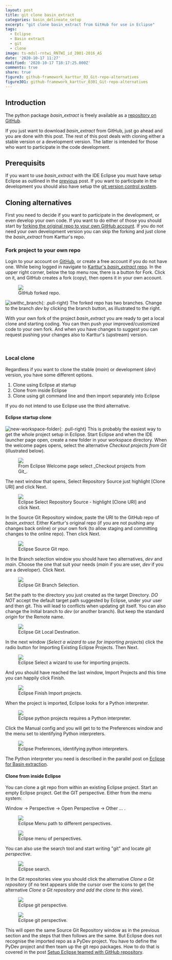 ```yaml
---
layout: post
title: git clone basin_extract
categories: basin_delineate_setup
excerpt: "git clone basin_extract from GitHub for use in Eclipse"
tags:
  - Eclipse
  - Basin extract
  - git
  - clone
image: ts-mdsl-rntwi_RNTWI_id_2001-2016_AS
date: '2020-10-17 11:27'
modified: '2020-10-17 T18:17:25.000Z'
comments: true
share: true
figure3: github-framework_karttur_03_Git-repo-alternatives
figure301: github-framework_karttur_0301_Git-repo-alternatives
---
```


## Introduction

The python package _basin_extract_ is freely available as a [repository on GitHub](https://github.com/karttur/basin_extract/).

If you just want to download _basin_extract_ from GitHub, just go ahead and you are done with this post. The rest of this post deals with cloning either a stable version or a development version. The latter is intended for those who want to participate in the code development.

## Prerequisits

If you want to use _basin_extract_ with the IDE <span class='app'>Eclipse</span> you must have setup <span class='app'>Eclipse</span> as outlined in the [previous](../basin-delineate-eclipse-setup) post. If you want to participate in the development you should also have setup the [git version control system](https://karttur.github.io/git-vcs/).

## Cloning alternatives

First you need to decide if you want to participate in the development, or even develop your own code. If you want to do either of those you should start by [forking the original repo to your own GitHub account](https://karttur.github.io/git-vcs/git/git-forks/). If you do not need your own development version you can skip the forking and just clone the _basin_extract_ from Karttur's repo.

### Fork project to your own repo

Login to your account on [GitHub](https://github.com/), or create a free account if you do not have one. While being logged in navigate to [Karttur's _basin_extract_ repo](https://github.com/karttur/basin_extract). In the upper right corner, below the top menu row, there is a button for <span class='textbox'>Fork</span>. Click on it, and GitHub creates a fork (copy), then opens it in your own account.

<figure>
<img src="../../images/github_fork_stulturum_basin_extract.png">
<figcaption> GitHub forked repo.
</figcaption>
</figure>

![swithc_branch](../../images/github-switch-branch.png){: .pull-right}
The forked repo has two branches. Change to the branch _dev_ by clicking the branch button, as illustrated to the right.

With your own fork of the project _basin_extract_ you are ready to get a local clone and starting coding. You can then push your improved/customized code to your own fork. And when you have changes to suggest you can request pushing your changes also to Karttur's (upstream) version.

<br />

### Local clone

Regardless if you want to clone the stable (_main_) or development (_dev_) version, you have some different options.

1. Clone using <span class='app'>Eclipse</span> at startup
2. Clone from inside <span class='app'>Eclipse</span>
3. Clone using git command line and then import separately into <span class='app'>Eclipse</span>

If you do not intend to use <span class='app'>Eclipse</span> use the third alternative.

#### Eclipse startup clone

![new-workspace-folder](../../images/eclispe_create_new_folder_in_workspace.png){: .pull-right}
This is probably the easiest way to get the whole project setup in <span class='app'>Eclipse</span>. Start <span class='app'>Eclipse</span> and when the IDE launcher page open, create a new folder in your workspace directory. When the welcome pages opens, select the alternative _Checkout projects from Git_ (illustrated below).

<figure>
<img src="../../images/eclipse_welcome_select_git.png">
<figcaption> From Eclipse Welcome page select _Checkout projects from Git_.
</figcaption>
</figure>

The next window that opens, <span class='window'>Select Repository Source</span> just highlight [Clone URI] and click <span class='button'>Next</span>.

<figure>
<img src="../../images/eclipse_select_repo_source.png">
<figcaption> Eclipse Select Repository Source - highlight [Clone URI] and click Next.
</figcaption>
</figure>

In the <span class='window'>Source Git Repository</span> window, paste the URI to the GitHub repo of _basin_extract_. Either Karttur's original repo (if you are not pushing any changes back online) or your own fork (to allow staging and committing changes to the online repo). Then click <span class='button'>Next</span>.

<figure>
<img src="../../images/eclipse_source_git_repo.png">
<figcaption> Eclipse Source Git repo.
</figcaption>
</figure>

In the Branch selection window you should have two alternatives, _dev_ and _main_. Choose the one that suit your needs (_main_ if you are user, _dev_ if you are a developer). Click <span class='button'>Next</span>.

<figure>
<img src="../../images/eclipse_git_branch_selection.png">
<figcaption> Eclipse Git Branch Selection.
</figcaption>
</figure>

Set the path to the directory you just created as the target <span class='textbox'>Directory</span>. _DO NOT_ accept the default target path suggested by <span class='app'>Eclipse</span>, under your user and then <span class='file'>git</span>. This will lead to conflicts when updating git itself. You can also change the <span class='textbox'>Initial branch</span> to _dev_ (or another branch). But keep the standard _origin_ for the <span class='textbox'>Remote name</span>.

<figure>
<img src="../../images/eclipse_git_clone_local-dir.png">
<figcaption> Eclipse Git Local Destination.
</figcaption>
</figure>

In the next window (_Select a wizard to use for importing projects_) click the radio button for <span class='textbox'>Importing Existing Eclipse Projects</span>. Then <span class='button'>Next</span>.

<figure>
<img src="../../images/eclipse_select_import_wizard.png">
<figcaption> Eclipse Select a wizard to use for importing projects.
</figcaption>
</figure>

And you should have reached the last window, <span class='window'>Import Projects</span> and this time you can happily click <span class='button'>Finish</span>.

<figure>
<img src="../../images/eclipse_import_project_finish.png">
<figcaption> Eclipse Finish Import projects.
</figcaption>
</figure>

When the project is imported, <span class='app'>Eclipse</span> looks for a Python interpreter.

<figure>
<img src="../../images/eclipse_python_interpreter_missing.png">
<figcaption> Eclipse python projects requires a Python interpreter.
</figcaption>
</figure>

Click the <span class='button'>Manual config</span> and you will get to to the Preferences window and the menu set to identifying Python interpreters.

<figure>
<img src="../../images/eclipse_python_interpreter.png">
<figcaption> Eclipse Preferences, identifying python interpreters.
</figcaption>
</figure>

The Python interpreter you need is described in the parallel post on [Eclipse for Basin extraction](../basin-delineate-eclipse-setup/).

#### Clone from inside Eclipse

You can clone a git repo from within an existing <span class='app'>Eclipse</span> project. Start an empty <span class='app'>Eclipse</span> project. Get the GIT perspective. Either from the menu system:

<span class='menu'>Window -> Perspective -> Open Perspective -> Other ... </span>.

<figure>
<img src="../../images/eclipse_window_perspecive_other.png">
<figcaption> Eclipse Menu path to different perspectives.
</figcaption>
</figure>

<figure>
<img src="../../images/eclipse_perspectives_other.png">
<figcaption> Eclipse menu of perspectives.
</figcaption>
</figure>

You can also use the search tool and start writing "git" and locate _git perspective_.

<figure>
<img src="../../images/eclipse_search_git.png">
<figcaption> Eclipse search.
</figcaption>
</figure>

In the <span class='tab'>Git repositories</span> view you should click the alternative _Clone a Git repository_ (if no text appears slide the cursor over the icons to get the alternative _Clone a Git repository and add the clone to this view_).

<figure>
<img src="../../images/github-framework_karttur_03_Git-repo-alternatives.jpg">
<figcaption> Eclipse git perspective.
</figcaption>
</figure>

<figure>
<img src="../../images/github-framework_karttur_0301_Git-repo-alternatives.jpg">
<figcaption> Eclipse git perspective.
</figcaption>
</figure>

This will open the same <span class='window'>Source Git Repository</span> window as in the previous section and the steps that then follows are the same. But <span class='app'>Eclipse</span> does not recognise the imported repo as a PyDev project. You have to define the PyDev project and then team up the git repo packages. How to do that is covered in the post [Setup Eclipse teamed with GitHub repository](https://karttur.github.io/geoimagine/develop/develop-github-eclipse/).
